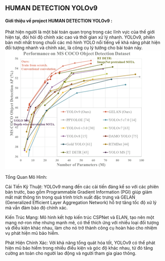 ## HUMAN DETECTION YOLOv9


#### Giới thiệu về project HUMAN DETECTION YOLOv9 :


Phát hiện người là một bài toán quan trọng trong các lĩnh vực của thế giới hiện tại, đòi hỏi độ chính xác cao và thời gian xử lý nhanh. YOLOv9, phiên bản mới nhất trong chuỗi các mô hình YOLO nổi tiếng về khả năng phát hiện đối tượng nhanh và chính xác, là công cụ lý tưởng cho bài toán này.
![alt text](assets/intro.png)


Tổng Quan Mô Hình:

Cải Tiến Kỹ Thuật: YOLOv9 mang đến các cải tiến đáng kể so với các phiên bản trước, bao gồm Programmable Gradient Information (PGI) giúp giảm mất mát thông tin trong quá trình trích xuất đặc trưng và GELAN (Generalized Efficient Layer Aggregation Network) hỗ trợ tăng tốc độ xử lý mà vẫn đảm bảo độ chính xác.

Kiến Trúc Mạng: Mô hình kết hợp kiến trúc CSPNet và ELAN, tạo nên một mạng nơ-ron nhẹ nhưng mạnh mẽ, có thể thích ứng với nhiều loại đối tượng và điều kiện khác nhau, làm cho nó trở thành công cụ hoàn hảo cho nhiệm vụ phát hiện mũ bảo hiểm.

Phát Hiện Chính Xác: Với khả năng tổng quát hóa tốt, YOLOv9 có thể phát hiện mũ bảo hiểm trong nhiều điều kiện và góc độ khác nhau, từ đó tăng cường an toàn cho người lao động và người tham gia giao thông.
